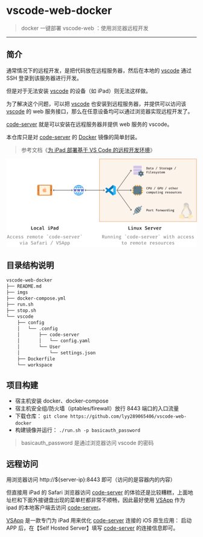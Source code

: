 # vscode-web-docker

> docker 一键部署 vscode-web ：使用浏览器远程开发

------

## 简介

通常情况下的远程开发，是把代码放在远程服务器，然后在本地的 [vscode](https://code.visualstudio.com/) 通过 SSH 登录到该服务器进行开发。

但是对于无法安装 [vscode](https://code.visualstudio.com/) 的设备（如 iPad）则无法这样做。

为了解决这个问题，可以把 [vscode](https://github.com/cdr/code-server) 也安装到远程服务器，并提供可以访问该 [vscode](https://github.com/cdr/code-server) 的 web 服务接口，那么在任意设备均可以通过浏览器实现远程开发了。


[code-server](https://github.com/cdr/code-server) 就是可以安装在远程服务器并提供 web 服务的 vscode。

本仓库只是对 [code-server](https://github.com/cdr/code-server) 的 [Docker](https://hub.docker.com/r/linuxserver/code-server) 镜像的简单封装。

> 参考文档《[为 iPad 部署基于 VS Code 的远程开发环境](https://sspai.com/post/60456)》

![](imgs/00.png)

## 目录结构说明

```
vscode-web-docker
├── README.md
├── imgs
├── docker-compose.yml
├── run.sh
├── stop.sh
└── vscode
    ├── config
    │   └── .config
    │       ├── code-server
    │       │   └── config.yaml
    │       └── User
    │           └── settings.json
    ├── Dockerfile
    └── workspace
```


## 项目构建

- 宿主机安装 docker、docker-compose
- 宿主机安全组/防火墙（iptables/firewall）放行 8443 端口的入口流量
- 下载仓库： `git clone https://github.com/lyy289065406/vscode-web-docker`
- 构建镜像并运行： `./run.sh -p basicauth_password`

> basicauth_password 是通过浏览器访问 vscode 的密码


## 远程访问

用浏览器访问 http://${server-ip}:8443 即可（访问的是容器内的内容）

但直接用 iPad 的 Safari 浏览器访问 [code-server](https://github.com/cdr/code-server) 的体验还是比较糟糕，上面地址栏和下面外接键盘出现的菜单栏都非常不顺畅，因此最好使用 [VSApp](https://sspai.com/app/VSApp%20-%20code-server) 作为 ipad 的本地客户端去访问 [code-server](https://github.com/cdr/code-server)。

[VSApp](https://sspai.com/app/VSApp%20-%20code-server) 是一款专门为 iPad 用来优化 [code-server](https://github.com/cdr/code-server) 连接的 iOS 原生应用： 启动 APP 后，在【Self Hosted Server】填写 [code-server](https://github.com/cdr/code-server) 的连接信息即可。
